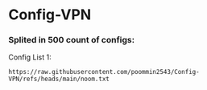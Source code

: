 # Config-VPN
### Splited in 500 count of configs:

Config List 1:
```
https://raw.githubusercontent.com/poommin2543/Config-VPN/refs/heads/main/noom.txt
```
